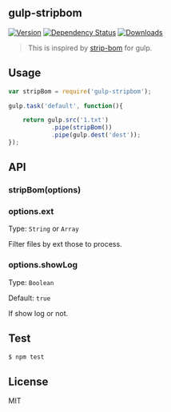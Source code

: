 gulp-stripbom
------------------------

[![Version][version]](https://npmjs.org/package/gulp-stripbom)
[![Dependency Status][deps]](https://david-dm.org/lichunqiang/gulp-stripbom)
[![Downloads][downloads]](https://npmjs.org/package/gulp-stripbom)

[version]: http://img.shields.io/npm/v/gulp-stripbom.svg?style=flat
[deps]: http://img.shields.io/david/lichunqiang/gulp-stripbom.svg?style=flat
[downloads]: http://img.shields.io/npm/dm/gulp-stripbom.svg?style=flat

> This is inspired by [strip-bom](https://github.com/sindresorhus/strip-bom) for gulp.

## Usage

```javascript
var stripBom = require('gulp-stripbom');

gulp.task('default', function(){

	return gulp.src('1.txt')
			.pipe(stripBom())
			.pipe(gulp.dest('dest'));
});
```

## API

### stripBom(options)

### options.ext

Type: `String` or `Array`

Filter files by ext those to process.

### options.showLog

Type: `Boolean`

Default: `true`

If show log or not.

## Test

```sh
$ npm test
```

## License

MIT
